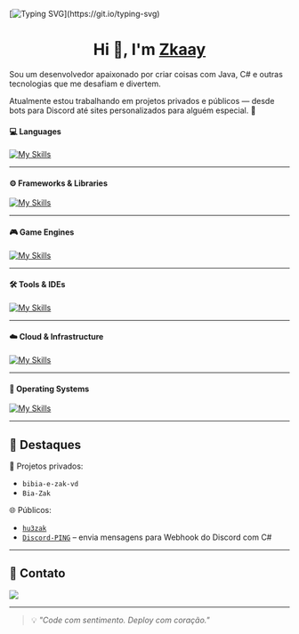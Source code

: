 [![Typing SVG](https://readme-typing-svg.demolab.com?font=Fira+Code&duration=3600&pause=3000&color=F7F7F7&width=435&lines=Welcome+to+Zkaay+GitHub+profile.)](https://git.io/typing-svg)

<h1 align="center">Hi 👋, I'm <a href="https://github.com/hu3zak" target="blank">
Zkaay</a></h1>

Sou um desenvolvedor apaixonado por criar coisas com Java, C# e outras tecnologias que me desafiam e divertem.

Atualmente estou trabalhando em projetos privados e públicos — desde bots para Discord até sites personalizados para alguém especial. 🚀

<h4>💻 Languages</h4>

[![My Skills](https://skillicons.dev/icons?i=js,html,css,cs,php,python,java,lua)](https://skillicons.dev)

---

<h4>⚙️ Frameworks & Libraries</h4>

[![My Skills](https://skillicons.dev/icons?i=react,nextjs,django,dotnet,discordjs,nodejs,npm)](https://skillicons.dev)

---

<h4>🎮 Game Engines</h4>

[![My Skills](https://skillicons.dev/icons?i=unity,unreal,godot,gamemakerstudio,robloxstudio)](https://skillicons.dev)

---

<h4>🛠️ Tools & IDEs</h4>

[![My Skills](https://skillicons.dev/icons?i=vscode,visualstudio,pycharm,androidstudio,github,git,figma,notion,wordpress,vercel,discord,replit)](https://skillicons.dev)

---


<h4>☁️ Cloud & Infrastructure</h4>

[![My Skills](https://skillicons.dev/icons?i=azure,cloudflare,docker,dynamodb)](https://skillicons.dev)

---

<h4>🐧 Operating Systems</h4>

[![My Skills](https://skillicons.dev/icons?i=linux,ubuntu,mint,archlinux,kali)](https://skillicons.dev)


---

## 📂 Destaques

🔐 Projetos privados:
- `bibia-e-zak-vd`  
- `Bia-Zak`

🌐 Públicos:
- [`hu3zak`](https://github.com/hu3zak/hu3zak)
- [`Discord-PING`](https://github.com/hu3zak/Discord-PING) – envia mensagens para Webhook do Discord com C#

---

## 📱 Contato

<div>
  <a href="https://discord.com/users/1277026282185687042" target="_blank">
    <img src="https://img.shields.io/badge/Discord-7289DA?style=for-the-badge&logo=discord&logoColor=white">
  </a>
</div>

---

> 💡 *"Code com sentimento. Deploy com coração."*
